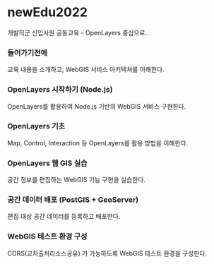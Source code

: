 # newEdu2022
개발직군 신입사원 공동교육 - OpenLayers 중심으로..

### 들어가기전에
교육 내용을 소개하고, WebGIS 서비스 아키텍쳐를 이해한다.

### OpenLayers 시작하기 (Node.js)
OpenLayers를 활용하여 Node.js 기반의 WebGIS 서비스 구현한다.

### OpenLayers 기초
Map, Control, Interaction 등 OpenLayers를 활용 방법을 이해한다.

### OpenLayers 웹 GIS 실습
공간 정보를 편집하는 WebGIS 기능 구현을 실습한다.

### 공간 데이터 배포 (PostGIS + GeoServer)
편집 대상 공간 데이터를 등록하고 배포한다.

### WebGIS 테스트 환경 구성
CORS(교차출처리소스공유) 가 가능하도록 WebGIS 테스트 환경을 구성한다.
